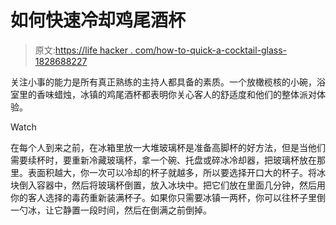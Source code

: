 # 如何快速冷却鸡尾酒杯

> 原文:[https://life hacker . com/how-to-quick-a-cocktail-glass-1828688227](https://lifehacker.com/how-to-quickly-chill-a-cocktail-glass-1828688227)

关注小事的能力是所有真正熟练的主持人都具备的素质。一个放橄榄核的小碗，浴室里的香味蜡烛，冰镇的鸡尾酒杯都表明你关心客人的舒适度和他们的整体派对体验。

Watch

在每个人到来之前，在冰箱里放一大堆玻璃杯是准备高脚杯的好方法，但是当他们需要续杯时，要重新冷藏玻璃杯，拿一个碗、托盘或碎冰冷却器，把玻璃杯放在那里。表面积越大，你一次可以冷却的杯子就越多，所以要选择开口大的杯子。将冰块倒入容器中，然后将玻璃杯倒置，放入冰块中。把它们放在里面几分钟，然后用你的客人选择的毒药重新装满杯子。如果你只需要冰镇一两杯，你可以往杯子里倒一勺冰，让它静置一段时间，然后在倒满之前倒掉。